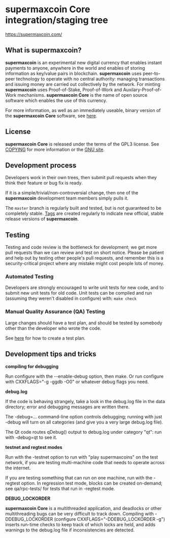 supermaxcoin Core integration/staging tree
=====================================

https://supermaxcoin.com/

What is supermaxcoin?
----------------

**supermaxcoin** is an experimental new digital currency that enables instant payments to
anyone, anywhere in the world and enables of storing information as key/value pairs
in blockchain. **supermaxcoin** uses peer-to-peer technology to operate
with no central authority: managing transactions and issuing money are carried
out collectively by the network. For minting **supermaxcoin** uses Proof-of-Stake,
Proof-of-Work and Auxilary-Proof-of-Work mechanisms. **supermaxcoin Core** is the name of
open source software which enables the use of this currency.

For more information, as well as an immediately useable, binary version of
the **supermaxcoin Core** software, see [here](https://supermaxcoin.com/).

License
-------

**supermaxcoin Core** is released under the terms of the GPL3 license. See [COPYING](COPYING) for more
information or the [GNU site](https://www.gnu.org/licenses/gpl.html).

Development process
-------------------

Developers work in their own trees, then submit pull requests when they think
their feature or bug fix is ready.

If it is a simple/trivial/non-controversial change, then one of the **supermaxcoin**
development team members simply pulls it.


The `master` branch is regularly built and tested, but is not guaranteed to be
completely stable. [Tags](https://github.com/supermaxcoin/supermaxcoin/releases) are created
regularly to indicate new official, stable release versions of **supermaxcoin**.

Testing
-------

Testing and code review is the bottleneck for development; we get more pull
requests than we can review and test on short notice. Please be patient and help out by testing
other people's pull requests, and remember this is a security-critical project where any mistake might cost people
lots of money.

### Automated Testing

Developers are strongly encouraged to write unit tests for new code, and to
submit new unit tests for old code. Unit tests can be compiled and run (assuming they weren't disabled in configure) with: `make check`

### Manual Quality Assurance (QA) Testing

Large changes should have a test plan, and should be tested by somebody other
than the developer who wrote the code.

See [here](https://github.com/marketplace/testquality) for how to create a test plan.

Development tips and tricks
---------------------------

**compiling for debugging**

Run configure with the --enable-debug option, then make. Or run configure with
CXXFLAGS="-g -ggdb -O0" or whatever debug flags you need.

**debug.log**

If the code is behaving strangely, take a look in the debug.log file in the data directory;
error and debugging messages are written there.

The -debug=... command-line option controls debugging; running with just -debug will turn
on all categories (and give you a very large debug.log file).

The Qt code routes qDebug() output to debug.log under category "qt": run with -debug=qt
to see it.

**testnet and regtest modes**

Run with the -testnet option to run with "play supermaxcoins" on the test network, if you
are testing multi-machine code that needs to operate across the internet.

If you are testing something that can run on one machine, run with the -regtest option.
In regression test mode, blocks can be created on-demand; see qa/rpc-tests/ for tests
that run in -regtest mode.

**DEBUG_LOCKORDER**

**supermaxcoin Core** is a multithreaded application, and deadlocks or other multithreading bugs
can be very difficult to track down. Compiling with -DDEBUG_LOCKORDER (configure
CXXFLAGS="-DDEBUG_LOCKORDER -g") inserts run-time checks to keep track of which locks
are held, and adds warnings to the debug.log file if inconsistencies are detected.
